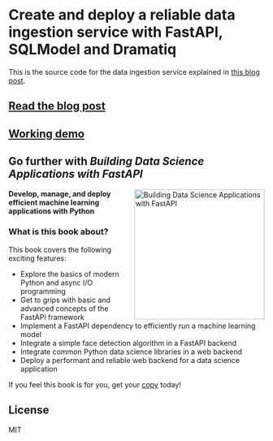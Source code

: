 # Create and deploy a reliable data ingestion service with FastAPI, SQLModel and Dramatiq

This is the source code for the data ingestion service explained in [this blog post](https://www.francoisvoron.com/blog/create-deploy-reliable-data-ingestion-service-fastapi-sqlmodel-dramatiq).

## [Read the blog post](https://www.francoisvoron.com/blog/create-deploy-reliable-data-ingestion-service-fastapi-sqlmodel-dramatiq)

## [Working demo](https://fastapi-data-ingestion.herokuapp.com/docs)

## Go further with *Building Data Science Applications with FastAPI*

<img src="https://static.packt-cdn.com/products/9781801079211/cover/smaller" alt="Building Data Science Applications with FastAPI" height="256px" align="right">

**Develop, manage, and deploy efficient machine learning applications with Python**

### What is this book about?

This book covers the following exciting features:

* Explore the basics of modern Python and async I/O programming
* Get to grips with basic and advanced concepts of the FastAPI framework
* Implement a FastAPI dependency to efficiently run a machine learning model
* Integrate a simple face detection algorithm in a FastAPI backend
* Integrate common Python data science libraries in a web backend
* Deploy a performant and reliable web backend for a data science application

If you feel this book is for you, get your [copy](https://amzn.to/3kTvgjG) today!


## License

MIT
